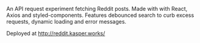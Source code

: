 An API request experiment fetching Reddit posts. Made with with React, Axios and styled-components. Features debounced search to curb excess requests, dynamic loading and error messages.

Deployed at http://reddit.kasper.works/
